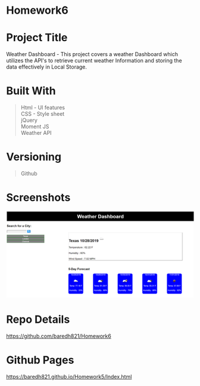 # Homework6

# Project Title
Weather Dashboard - This project covers a weather Dashboard which utilizes the API's to retrieve current weather Information and storing the data effectively in Local Storage. 

# Built With
>Html - UI features <br>
>CSS - Style sheet <br>
>jQuery<br>
>Moment JS<br>
>Weather API

# Versioning 
> Github

# Screenshots

<img src = "screenshot1.png">

# Repo Details 
https://github.com/baredh821/Homework6

# Github Pages
https://baredh821.github.io/Homework5/Index.html












